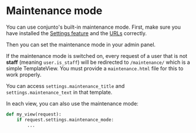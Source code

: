 # Maintenance mode

You can use conjunto's built-in maintenance mode. First, make sure you have installed the [Settings feature](settings.md) and the [URLs](urls.md) correctly.

Then you can set the maintenance mode in your admin panel.

If the maintenance mode is switched on, every request of a user that is not **staff** (meaning `user.is_staff`) will be redirected to `/maintenance/` which is a simple TemplateView.
You must provide a `maintenance.html` file for this to work properly.

You can access `settings.maintenance_title` and `settings.maintenance_text` in that template.


In each view, you can also use the maintenance mode:

```python
def my_view(request):
    if request.settings.maintenance_mode:
        ...
```
